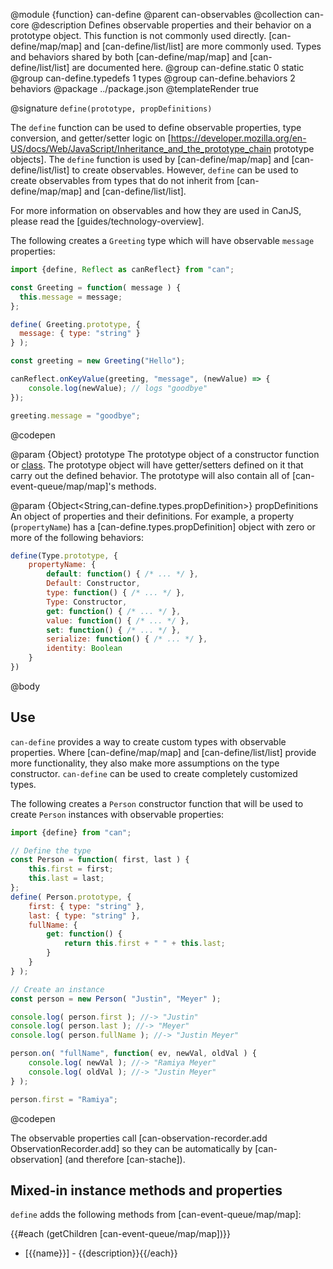 @module {function} can-define
@parent can-observables
@collection can-core
@description Defines observable properties and their behavior on a prototype object. This
function is not commonly used directly. [can-define/map/map]
and [can-define/list/list] are more commonly used. Types and
behaviors shared by both [can-define/map/map]
and [can-define/list/list] are documented here.
@group can-define.static 0 static
@group can-define.typedefs 1 types
@group can-define.behaviors 2 behaviors
@package ../package.json
@templateRender true

@signature `define(prototype, propDefinitions)`

  The `define` function can be used to define observable properties, type conversion, and getter/setter logic on [https://developer.mozilla.org/en-US/docs/Web/JavaScript/Inheritance_and_the_prototype_chain prototype objects]. The `define` function is used by [can-define/map/map] and [can-define/list/list] to
  create observables. However, `define` can be used to create observables from types that
  do not inherit from [can-define/map/map] and [can-define/list/list].  

  For more information on observables and how they are used in CanJS, please read
  the [guides/technology-overview].

  The following creates a `Greeting` type which will have observable `message`
  properties:

  ```js
  import {define, Reflect as canReflect} from "can";

  const Greeting = function( message ) {
  	this.message = message;
  };

  define( Greeting.prototype, {
  	message: { type: "string" }
  } );

  const greeting = new Greeting("Hello");

  canReflect.onKeyValue(greeting, "message", (newValue) => {
	  console.log(newValue); // logs "goodbye"
  });

  greeting.message = "goodbye";
  ```
  @codepen

@param {Object} prototype The prototype object of a constructor function or [class](https://developer.mozilla.org/en-US/docs/Web/JavaScript/Reference/Statements/class). The prototype
object will have getter/setters defined on it that carry out the defined behavior.  The prototype will also contain
all of [can-event-queue/map/map]'s methods.

@param {Object<String,can-define.types.propDefinition>} propDefinitions An object of
properties and their definitions. For example, a property (`propertyName`) has a [can-define.types.propDefinition] object with zero or more of the following behaviors:

```js
define(Type.prototype, {
    propertyName: {
        default: function() { /* ... */ },
        Default: Constructor,
        type: function() { /* ... */ },
        Type: Constructor,
        get: function() { /* ... */ },
        value: function() { /* ... */ },
        set: function() { /* ... */ },
        serialize: function() { /* ... */ },
        identity: Boolean
    }
})
```


@body


## Use

`can-define` provides a way to create custom types with observable properties.
Where [can-define/map/map] and [can-define/list/list] provide more functionality, they also make
more assumptions on the type constructor.  `can-define` can be used
to create completely customized types.


The following creates a `Person` constructor function that
will be used to create `Person` instances with observable properties:

```js
import {define} from "can";

// Define the type
const Person = function( first, last ) {
	this.first = first;
	this.last = last;
};
define( Person.prototype, {
	first: { type: "string" },
	last: { type: "string" },
	fullName: {
		get: function() {
			return this.first + " " + this.last;
		}
	}
} );

// Create an instance
const person = new Person( "Justin", "Meyer" );

console.log( person.first ); //-> "Justin"
console.log( person.last ); //-> "Meyer"
console.log( person.fullName ); //-> "Justin Meyer"

person.on( "fullName", function( ev, newVal, oldVal ) {
	console.log( newVal ); //-> "Ramiya Meyer"
	console.log( oldVal ); //-> "Justin Meyer"
} );

person.first = "Ramiya";
```
@codepen

The observable properties call [can-observation-recorder.add ObservationRecorder.add] so they can be automatically by
[can-observation] (and therefore [can-stache]).


## Mixed-in instance methods and properties

`define` adds the following methods from
[can-event-queue/map/map]:

{{#each (getChildren [can-event-queue/map/map])}}
- [{{name}}] - {{description}}{{/each}}
